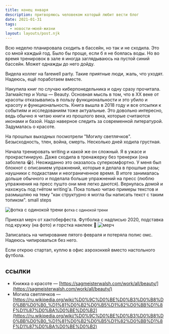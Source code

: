 ```yaml
---
title: конец января
description: притворяюсь человеком который любит вести блог
date: 2021-01-31
tags:
  - новости-моей-жизни
layout: layouts/post.njk
---
```


Всю неделю планировала сходить в бассейн, но так и не сходила. Это со мной каждый год. Было бы проще, если б я не боялась воды. Но во время тренировок в зале я иногда заглядываюсь на пустой синий бассейн. Может однажды до него дойду.

Видела коллег на farewell party. Такие приятные люди, жаль, что уходят. Надеюсь, ещё поработаем вместе.

Накупила книг по случаю киберпонедельника и одну сразу прочитала. Загмайстер и Уолш — Beauty. Основная мысль в том, что в XX веке от красоты отказывались в пользу функциональности и это убило и красоту и функциональность. Книга вышла в 2018 году и все отсылки к событиям и исследованиям тоже актуальные. Это довольно интересно, ведь обычно я читаю книги из прошлого века, которые считаются иконами и базой. Надо наверное следить за современной литературой. 
Задумалась о красоте.

На прошлых выходных посмотрели "Могилу светлячков". Безысходность, тлен, война, смерть. Несколько дней ходила грустная.

Начала тренировать writing и какой же он сложный. Я в ужасе и прокрастинирую. Даже сходила в тренажерку без тренерки (она заболела 😭). Неожиданно это оказалось суперкомфортно. У меня был блокнот с описанием упражнений, которые я делала в прошлые разы; наушники с подкастами и неограниченное время. В итоге занималась дольше обычного и поделала больше упражнений на пресс (люблю упражнения на пресс пушто они мне легко даются). Вернулась домой и нахожусь под гнётом writing'а. Пока только читаю примеры текстов и размышляю на тему "как структурно я могла бы написать текст с таким топиком". small steps

![фотка с одинокой трени](../../../img/gym-jan.jpg)
<small>фотка с одинокой трени</small>

Приехал мерч от хактоберфеста. Футболка с надписью 2020, подставка под кружку (на фото) и горстка наклеек 🥳
![мерч](../../../img/hactoberfest-merch.jpg)


Записалась на чипирование пятого февраля и потеряла полис омс. Надеюсь чипироваться без него. 

Если открою стартап, куплю в офис аэрохоккей вместо настольного футбола.

## ссылки
- Книжка о красоте — [https://sagmeisterwalsh.com/work/all/beauty/](https://sagmeisterwalsh.com/work/all/beauty/)
- Могила светлячков — [https://ru.wikipedia.org/wiki/%D0%9C%D0%BE%D0%B3%D0%B8%D0%BB%D0%B0_%D1%81%D0%B2%D0%B5%D1%82%D0%BB%D1%8F%D1%87%D0%BA%D0%BE%D0%B2](https://ru.wikipedia.org/wiki/%D0%9C%D0%BE%D0%B3%D0%B8%D0%BB%D0%B0_%D1%81%D0%B2%D0%B5%D1%82%D0%BB%D1%8F%D1%87%D0%BA%D0%BE%D0%B2)


